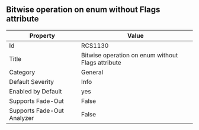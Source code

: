## Bitwise operation on enum without Flags attribute

Property | Value
--- | --- 
Id | RCS1130
Title | Bitwise operation on enum without Flags attribute
Category | General
Default Severity | Info
Enabled by Default | yes
Supports Fade-Out | False
Supports Fade-Out Analyzer | False
